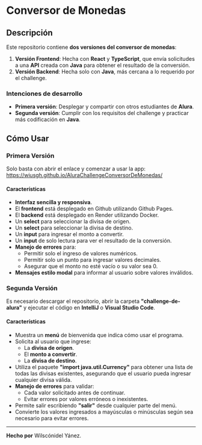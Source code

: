 # **Conversor de Monedas**

## **Descripción**
Este repositorio contiene **dos versiones del conversor de monedas**:

1. **Versión Frontend**: Hecha con **React** y **TypeScript**, que envía solicitudes a una **API** creada con **Java** para obtener el resultado de la conversión.
2. **Versión Backend**: Hecha solo con **Java**, más cercana a lo requerido por el challenge.

### **Intenciones de desarrollo**
- **Primera versión**: Desplegar y compartir con otros estudiantes de **Alura**.
- **Segunda versión**: Cumplir con los requisitos del challenge y practicar más codificación en **Java**.

## **Cómo Usar**


### **Primera Versión**
Solo basta con abrir el enlace y comenzar a usar la app: https://wiusgh.github.io/AluraChallengeConversorDeMonedas/

#### **Características**
- **Interfaz sencilla y responsiva**.
- El **frontend** está desplegado en Github utilizando Github Pages.
- El **backend** está desplegado en Render utilizando Docker.
- Un **select** para seleccionar la divisa de origen.
- Un **select** para seleccionar la divisa de destino.
- Un **input** para ingresar el monto a convertir.
- Un **input** de solo lectura para ver el resultado de la conversión.
- **Manejo de errores** para:
  - Permitir solo el ingreso de valores numéricos.
  - Permitir solo un punto para ingresar valores decimales.
  - Asegurar que el monto no esté vacío o su valor sea 0.
- **Mensajes estilo modal** para informar al usuario sobre valores inválidos.

### **Segunda Versión**
Es necesario descargar el repositorio, abrir la carpeta **"challenge-de-alura"** y ejecutar el código en **IntelliJ** o **Visual Studio Code**.

#### **Características**
- Muestra un **menú** de bienvenida que indica cómo usar el programa.
- Solicita al usuario que ingrese:
  - La **divisa de origen**.
  - El **monto a convertir**.
  - La **divisa de destino**.
- Utiliza el paquete **"import java.util.Currency"** para obtener una lista de todas las divisas existentes, asegurando que el usuario pueda ingresar cualquier divisa válida.
- **Manejo de errores** para validar:
  - Cada valor solicitado antes de continuar.
  - Evitar errores por valores erróneos o inexistentes.
- Permite salir escribiendo **"salir"** desde cualquier parte del menú.
- Convierte los valores ingresados a mayúsculas o minúsculas según sea necesario para evitar errores.

---

**Hecho por** Wilscónidel Yánez.
